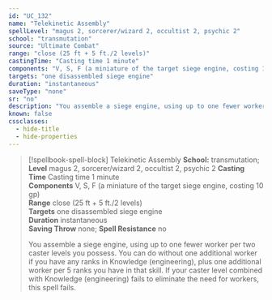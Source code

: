```yaml
---
id: "UC_132"
name: "Telekinetic Assembly"
spellLevel: "magus 2, sorcerer/wizard 2, occultist 2, psychic 2"
school: "transmutation"
source: "Ultimate Combat"
range: "close (25 ft + 5 ft./2 levels)"
castingTime: "Casting time 1 minute"
components: "V, S, F (a miniature of the target siege engine, costing 10 gp)"
targets: "one disassembled siege engine"
duration: "instantaneous"
saveType: "none"
sr: "no"
description: "You assemble a siege engine, using up to one fewer worker per two caster levels you possess. You can do without one additional worker if you have any ranks in Knowledge (engineering), plus one additional worker per 5 ranks you have in that skill. If your  caster level combined with Knowledge (engineering) fails to eliminate the need for workers, this spell fails."
known: false
cssclasses:
  - hide-title
  - hide-properties
---
```


> [!spellbook-spell-block] Telekinetic Assembly
> **School:** transmutation; **Level** magus 2, sorcerer/wizard 2, occultist 2, psychic 2
> **Casting Time** Casting time 1 minute  
> **Components** V, S, F (a miniature of the target siege engine, costing 10 gp)  
> **Range** close (25 ft + 5 ft./2 levels)  
> **Targets** one disassembled siege engine  
> **Duration** instantaneous  
> **Saving Throw** none; **Spell Resistance** no
> 
> You assemble a siege engine, using up to one fewer worker per two caster levels you possess. You can do without one additional worker if you have any ranks in Knowledge (engineering), plus one additional worker per 5 ranks you have in that skill. If your  caster level combined with Knowledge (engineering) fails to eliminate the need for workers, this spell fails.